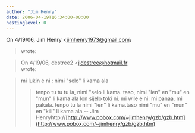 ```yaml
---
author: "Jim Henry"
date: 2006-04-19T16:34:00+00:00
nestinglevel: 0
---
```

On 4/19/06, Jim Henry <[jimhenry1973@gmail.com](mailto://jimhenry1973@gmail.com)\
> wrote:

> On 4/19/06, destree2 <[jldestree@hotmail.fr](mailto://jldestree@hotmail.fr)\
> wrote:

> 
> mi lukin e ni : nimi "selo" li kama ala
>> tenpo tu tu tu la, nimi "selo li kama.
>> taso, nimi "len" en "mu" en "mun" li kama
> ala lon sijelo toki ni. mi wile e ni: mi panaa. mi pakala. tenpo tu la nimi "len" li kama.taso nimi "mu" en "mun" en "kili" li kama ala.--
Jim Henryhttp://[http://www.pobox.com/~jimhenry/gzb/gzb.htm](http://www.pobox.com/~jimhenry/gzb/gzb.htm)